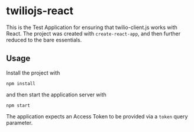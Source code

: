 twiliojs-react
==================

This is the Test Application for ensuring that twilio-client.js works with React.
The project was created with `create-react-app`, and then further reduced to the
bare essentials.

Usage
-----

Install the project with

```
npm install
```

and then start the application server with

```
npm start
```

The application expects an Access Token to be provided via a `token` query
parameter.

